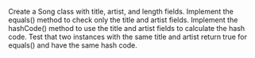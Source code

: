 Create a Song class with title, artist, and length fields. Implement the equals() method to check only the
title and artist fields. Implement the hashCode() method to use the title and artist fields to calculate
the hash code. Test that two instances with the same title and artist return true for equals() and 
have the same hash code.
